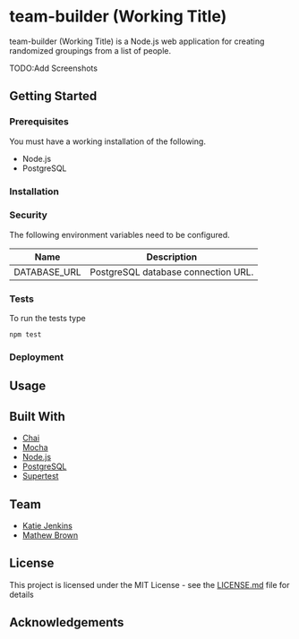 # team-builder (Working Title)

team-builder (Working Title) is a Node.js web application for creating randomized groupings from a list of people.  

TODO:Add Screenshots

## Getting Started

### Prerequisites

You must have a working installation of the following.

- Node.js
- PostgreSQL

### Installation

### Security

The following environment variables need to be configured.

|     Name     |             Description             |
| :----------: | :---------------------------------: |
| DATABASE_URL | PostgreSQL database connection URL. |

### Tests

To run the tests type

```
npm test
```

### Deployment

## Usage

## Built With

- [Chai](http://chaijs.com/)
- [Mocha](https://mochajs.org/)
- [Node.js](https://nodejs.org/)
- [PostgreSQL](https://www.postgresql.org/)
- [Supertest](https://github.com/visionmedia/supertest#readme)

## Team

- [Katie Jenkins](https://github.com/KatieAJenkins)
- [Mathew Brown](https://github.com/ghost-)

## License

This project is licensed under the MIT License - see the [LICENSE.md](LICENSE.md) file for details

## Acknowledgements
